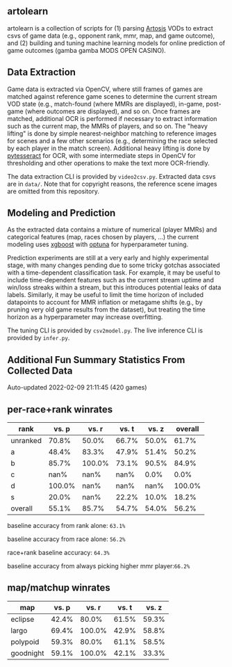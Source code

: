 artolearn
---------

artolearn is a collection of scripts for (1) parsing [Artosis](https://twitch.tv/artosis) VODs to extract csvs of game data (e.g., opponent rank, mmr, map, and game outcome), and (2) building and tuning machine learning models for online prediction of game outcomes (gamba gamba MODS OPEN CASINO).

Data Extraction
---------------
Game data is extracted via OpenCV, where still frames of games are matched against reference game scenes to determine the current stream VOD state (e.g., match-found (where MMRs are displayed), in-game, post-game (where outcomes are displayed), and so on.
Once frames are matched, additional OCR is performed if necessary to extract information such as the current map, the MMRs of players, and so on.
The "heavy lifting" is done by simple nearest-neighbor matching to reference images for scenes and a few other scenarios (e.g., determining the race selected by each player in the match screen).
Additional heavy lifting is done by [pytesseract](https://pypi.org/project/pytesseract/) for OCR, with some intermediate steps in OpenCV for thresholding and other operations to make the text more OCR-friendly.

The data extraction CLI is provided by `video2csv.py`.
Extracted data csvs are in `data/`.
Note that for copyright reasons, the reference scene images are omitted from
this repository.

Modeling and Prediction
-----------------------
As the extracted data contains a mixture of numerical (player MMRs) and categorical features (map, races chosen by players, ...) the current modeling uses [xgboost](https://xgboost.readthedocs.io/en/stable/) with [optuna](https://optuna.org/) for hyperparameter tuning.

Prediction experiments are still at a very early and highly experimental stage, with many changes pending due to some tricky gotchas associated with a time-dependent classification task.
For example, it may be useful to include time-dependent features such as the current stream uptime and win/loss streaks within a stream, but this introduces potential leaks of data labels.
Similarly, it may be useful to limit the time horizon of included datapoints to account for MMR inflation or metagame shifts (e.g., by pruning very old game results from the dataset), but treating the time horizon as a hyperparameter may increase overfitting.

The tuning CLI is provided by `csv2model.py`.
The live inference CLI is provided by `infer.py`.

Additional Fun Summary Statistics From Collected Data
-----------------------------------------------------
Auto-updated 2022-02-09 21:11:45 (420 games)

per-race+rank winrates
----------------------
rank | vs. p | vs. r | vs. t | vs. z | overall
---- | ---- | ---- | ---- | ---- | ---- 
unranked | 70.8% | 50.0% | 66.7% | 50.0% | 61.7% 
a | 48.4% | 83.3% | 47.9% | 51.4% | 50.2% 
b | 85.7% | 100.0% | 73.1% | 90.5% | 84.9% 
c | nan% | nan% | nan% | 0.0% | 0.0% 
d | 100.0% | nan% | nan% | nan% | 100.0% 
s | 20.0% | nan% | 22.2% | 10.0% | 18.2% 
overall | 55.1% | 85.7% | 54.7% | 54.0% | 56.2%

 baseline accuracy from rank alone: `63.1%`

 baseline accuracy from race alone: `56.2%`

 race+rank baseline accuracy: `64.3%`

baseline accuracy from always picking higher mmr player:`66.2%`

map/matchup winrates
--------------------

map | vs. p | vs. r | vs. t | vs. z
------|------|------|------|------
eclipse | 42.4% | 80.0% | 61.5% | 59.3%
largo | 69.4% | 100.0% | 42.9% | 58.8%
polypoid | 59.3% | 80.0% | 61.1% | 58.5%
goodnight | 59.1% | 100.0% | 42.1% | 33.3%
